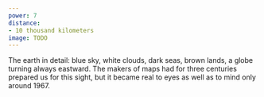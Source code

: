 ```yaml
---
power: 7
distance:
- 10 thousand kilometers
image: TODO
---
```

The earth in detail: blue sky, white clouds, dark seas, brown lands, a globe turning always eastward. The makers of maps had for three centuries prepared us for this sight, but it became real to eyes as well as to mind only around 1967.
